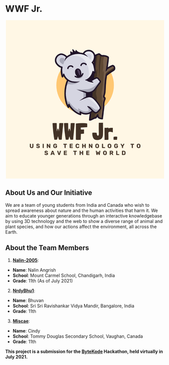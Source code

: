 # WWF Jr.  
<p align="center">
<img src="https://github.com/WWF-Jr/.github/raw/main/profile/Logo.png" height=500 width=500 alt="Logo">
</p>    

## About Us and Our Initiative
We are a team of young students from India and Canada who wish to spread awareness about nature and the human activities that harm it. We aim to educate younger generations through an interactive knowledgebase by using 3D technology and the web to show a diverse range of animal and plant species, and how our actions affect the environment, all across the Earth.

## About the Team Members
1. [**Nalin-2005**](https://github.com/Nalin-2005):
  - **Name**: Nalin Angrish
  - **School**: Mount Carmel School, Chandigarh, India
  - **Grade**: 11th (As of July 2021)
2. [**NrdyBhu1**](https://github.com/NrdyBhu1):
  - **Name**: Bhuvan
  - **School**: Sri Sri Ravishankar Vidya Mandir, Bangalore, India
  - **Grade**: 11th
3. [**Miscae**](https://github.com/miscae):
  - **Name**: Cindy
  - **School**: Tommy Douglas Secondary School, Vaughan, Canada
  - **Grade**: 11th

**This project is a submission for the [ByteKode](https://bytekode.org) Hackathon, held virtually in July 2021.**
